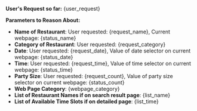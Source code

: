 **User's Request so far:**
{user_request}

**Parameters to Reason About:**
- **Name of Restaurant**: User requested: {request_name}, Current webpage: {status_name}
- **Category of Restaurant**: User requested: {request_category}
- **Date**: User requested: {request_date}, Value of date selector on current webpage: {status_date}
- **Time**: User requested: {request_time}, Value of time selector on current webpage: {status_time}
- **Party Size**: User requested: {request_count}, Value of party size selector on current webpage: {status_count}
- **Web Page Category**: {webpage_category}
- **List of Restaurant Names if on search result page**: {list_name}
- **List of Available Time Slots if on detailed page**: {list_time}
